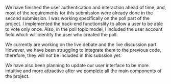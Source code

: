 We have finished the user authentication and interaction ahead of time, and, most of the requirements for this submission were already done in the second submission. I was working specifically on the poll part of the project. I implemented the back-end functionslity to allow a user to be able to vote only once.  Also, in the poll topic model, I included the user account field which will identify the user who created the poll.

We currently are working on the live debate and the live discussion part. However, we have been struggling to integrate them to the previous code, therefore, they will not be included in this subssion yet.

We have also been planning to update our user interface to be more intuitive and more attractive after we complete all the main components of the project.
